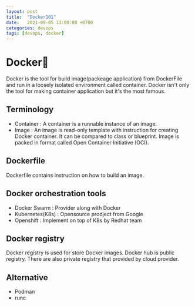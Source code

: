 ```yaml
---
layout: post
title:  "Docker101"
date:   2021-09-05 13:00:00 +0700
categories: devops
tags: [devops, docker]
---
```


# Docker🐳
Docker is the tool for build image(packeage application) from DockerFile and run in a loosely isolated environment called container. Docker isn't only the tool for making container application but it's the most famous.

## Terminology
- Container : A container is a runnable instance of an image.
- Image : An image is read-only template with instruction for creating Docker container. It can be compared to class or blueprint. Image is packed in format called Open Container Initiative (OCI).

## Dockerfile
Dockerfile contains instruction on how to build an image.

## Docker orchestration tools
- Docker Swarm : Provider along with Docker
- Kubernetes(K8s) : Opensource prodject from Google
- Openshift : Implement on top of K8s by Redhat team

## Docker registry
Docker registry is used for store Docker images. Docker hub is public registry. There are also private registry that provided by cloud provider.

## Alternative
- Podman
- runc
